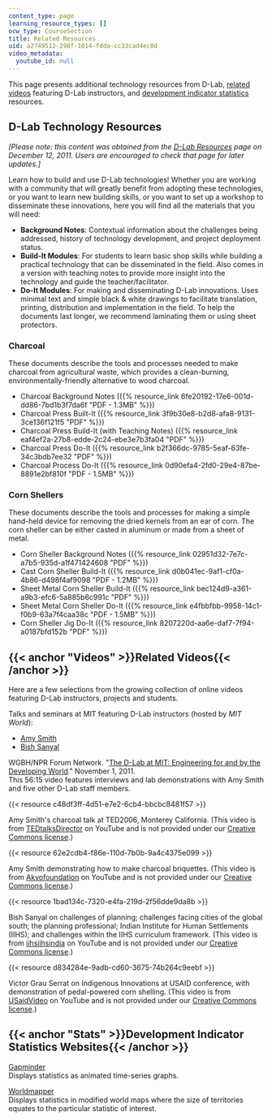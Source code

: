 ```yaml
---
content_type: page
learning_resource_types: []
ocw_type: CourseSection
title: Related Resources
uid: a2749512-298f-1014-fdda-cc33cad4ec0d
video_metadata:
  youtube_id: null
---
```


This page presents additional technology resources from D-Lab, [related videos](#Videos) featuring D-Lab instructors, and [development indicator statistics](#Stats) resources.

D-Lab Technology Resources
--------------------------

_\[Please note: this content was obtained from the_ [_D-Lab Resources_](http://d-lab.mit.edu/resources-publications) _page on December 12, 2011. Users are encouraged to check that page for later updates.\]_

Learn how to build and use D-Lab technologies! Whether you are working with a community that will greatly benefit from adopting these technologies, or you want to learn new building skills, or you want to set up a workshop to disseminate these innovations, here you will find all the materials that you will need:

*   **Background Notes**: Contextual information about the challenges being addressed, history of technology development, and project deployment status.
*   **Build-It Modules**: For students to learn basic shop skills while building a practical technology that can be disseminated in the field. Also comes in a version with teaching notes to provide more insight into the technology and guide the teacher/facilitator.
*   **Do-It Modules**: For making and disseminating D-Lab innovations. Uses minimal text and simple black & white drawings to facilitate translation, printing, distribution and implementation in the field. To help the documents last longer, we recommend laminating them or using sheet protectors.

### Charcoal

These documents describe the tools and processes needed to make charcoal from agricultural waste, which provides a clean-burning, environmentally-friendly alternative to wood charcoal.

*   Charcoal Background Notes ({{% resource_link 6fe20192-17e6-001d-dd86-7bd1b3f7da6f "PDF - 1.3MB" %}})
*   Charcoal Press Built-It ({{% resource_link 3f9b30e8-b2d8-afa8-9131-3ce136f121f5 "PDF" %}})
*   Charcoal Press Build-It (with Teaching Notes) ({{% resource_link eaf4ef2a-27b8-edde-2c24-ebe3e7b3fa04 "PDF" %}})
*   Charcoal Press Do-It ({{% resource_link b2f366dc-9785-5eaf-63fe-34c3bdb7ee32 "PDF" %}})
*   Charcoal Process Do-It ({{% resource_link 0d90efa4-2fd0-29e4-87be-8891e2bf810f "PDF - 1.5MB" %}})

### Corn Shellers

These documents describe the tools and processes for making a simple hand-held device for removing the dried kernels from an ear of corn. The corn sheller can be either casted in aluminum or made from a sheet of metal.

*   Corn Sheller Background Notes ({{% resource_link 02951d32-7e7c-a7b5-935d-a1f471424608 "PDF" %}})
*   Cast Corn Sheller Build-It ({{% resource_link d0b041ec-9af1-cf0a-4b86-d498f4af9098 "PDF - 1.2MB" %}})
*   Sheet Metal Corn Sheller Build-It ({{% resource_link bec124d9-a361-a9b3-efc6-5a885b6c991c "PDF" %}})
*   Sheet Metal Corn Sheller Do-It ({{% resource_link e4fbbfbb-9958-14c1-f0b9-63a7f4caa38c "PDF - 1.5MB" %}})
*   Corn Sheller Jig Do-It ({{% resource_link 8207220d-aa6e-daf7-7f94-a0187bfd152b "PDF" %}})

{{< anchor "Videos" >}}Related Videos{{< /anchor >}}
----------------------------------------------------

Here are a few selections from the growing collection of online videos featuring D-Lab instructors, projects and students. 

Talks and seminars at MIT featuring D-Lab instructors (hosted by _MIT World_):

*   [Amy Smith](http://video.mit.edu/search/?q=Amy+Smith&x=0&y=0)
*   [Bish Sanyal](http://video.mit.edu/search/?q=Bish+Sanyal&x=0&y=0)

WGBH/NPR Forum Network. "[The D-Lab at MIT: Engineering for and by the Developing World](https://d-lab.mit.edu/about)." November 1, 2011.  
This 56:15 video features interviews and lab demonstrations with Amy Smith and five other D-Lab staff members.

{{< resource c48df3ff-4d51-e7e2-6cb4-bbcbc8481f57 >}}

Amy Smith's charcoal talk at TED2006, Monterey California. (This video is from [TEDtalksDirector](http://www.youtube.com/user/TEDtalksDirector) on YouTube and is not provided under our [Creative Commons license](./resolveuid/e7db8a8f17363f805bbf706e613d0334#cc).)

{{< resource 62e2cdb4-f86e-110d-7b0b-9a4c4375e099 >}}

Amy Smith demonstrating how to make charcoal briquettes. (This video is from [Akvofoundation](http://www.youtube.com/user/Akvofoundation) on YouTube and is not provided under our [Creative Commons license](./resolveuid/e7db8a8f17363f805bbf706e613d0334#cc).)

{{< resource 1bad134c-7320-e4fa-219d-2f56dde9da8b >}}

Bish Sanyal on challenges of planning; challenges facing cities of the global south; the planning professional; Indian Institute for Human Settlements (IIHS); and challenges within the IIHS curriculum framework. (This video is from [iihsiihsindia](http://www.youtube.com/user/iihsiihsindia) on YouTube and is not provided under our [Creative Commons license](./resolveuid/e7db8a8f17363f805bbf706e613d0334#cc).)

{{< resource d834284e-9adb-cd60-3675-74b264c9eebf >}}

Victor Grau Serrat on Indigenous Innovations at USAID conference, with demonstration of pedal-powered corn shelling. (This video is from [USaidVideo](http://www.youtube.com/user/iihsiihsindia) on YouTube and is not provided under our [Creative Commons license](./resolveuid/e7db8a8f17363f805bbf706e613d0334#cc).)

{{< anchor "Stats" >}}Development Indicator Statistics Websites{{< /anchor >}}
------------------------------------------------------------------------------

[Gapminder](http://www.gapminder.org/)  
Displays statistics as animated time-series graphs.

[Worldmapper](http://www.worldmapper.org/)  
Displays statistics in modified world maps where the size of territories equates to the particular statistic of interest.